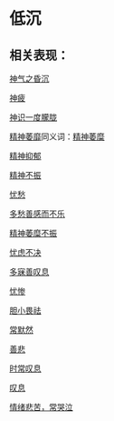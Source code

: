 # 低沉

## 相关表现：

[神气之昏沉](https://zuoye.gmzyh.com/search?key=神气之昏沉)
[神疲](https://zuoye.gmzyh.com/search?key=神疲)
[神识一度朦胧](https://zuoye.gmzyh.com/search?key=神识一度朦胧)
[精神萎靡](https://zuoye.gmzyh.com/search?key=精神萎靡)同义词：[精神萎糜](https://zuoye.gmzyh.com/search?key=精神萎糜)
[精神抑郁](https://zuoye.gmzyh.com/search?key=精神抑郁)
[精神不振](https://zuoye.gmzyh.com/search?key=精神不振)
[忧愁](https://zuoye.gmzyh.com/search?key=忧愁)
[多愁善感而不乐](https://zuoye.gmzyh.com/search?key=多愁善感而不乐)
[精神萎糜不振](https://zuoye.gmzyh.com/search?key=精神萎糜不振)
[忧虑不决](https://zuoye.gmzyh.com/search?key=忧虑不决)
[多寐善叹息](https://zuoye.gmzyh.com/search?key=多寐善叹息)
[忧惨](https://zuoye.gmzyh.com/search?key=忧惨)
[胆小畏祛](https://zuoye.gmzyh.com/search?key=胆小畏祛)
[常默然](https://zuoye.gmzyh.com/search?key=常默然)
[善悲](https://zuoye.gmzyh.com/search?key=善悲)
[时常叹息](https://zuoye.gmzyh.com/search?key=时常叹息)
[叹息](https://zuoye.gmzyh.com/search?key=叹息)
[情绪悲苦，常哭泣](https://zuoye.gmzyh.com/search?key=情绪悲苦，常哭泣)
